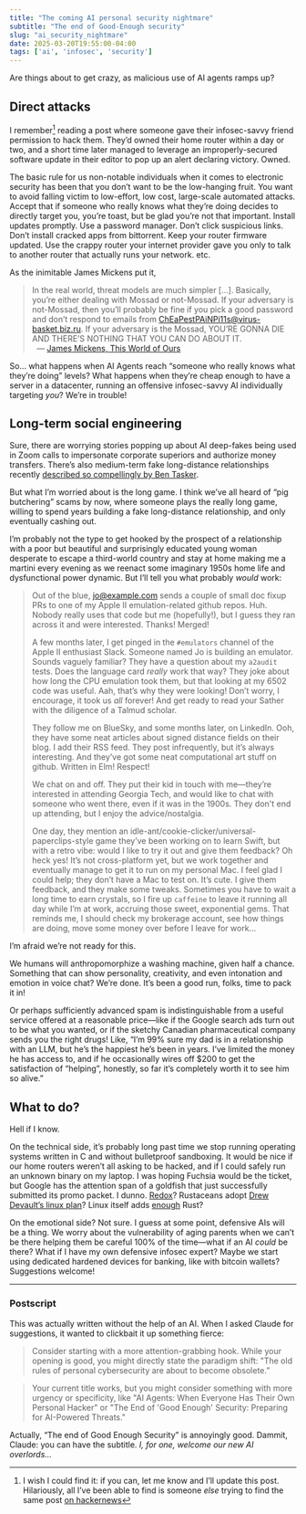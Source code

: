 ```yaml
---
title: "The coming AI personal security nightmare"
subtitle: "The end of Good-Enough security"
slug: "ai_security_nightmare"
date: 2025-03-20T19:55:00-04:00
tags: ['ai', 'infosec', 'security']
---
```


Are things about to get crazy, as malicious use of AI agents ramps up?

## Direct attacks

I remember[^1] reading a post where someone gave their infosec-savvy
friend permission to hack them. They’d owned their home router within
a day or two, and a short time later managed to leverage an
improperly-secured software update in their editor to pop up an alert
declaring victory. Owned.

[^1]: I wish I could find it: if you can, let me know and I’ll update
    this post. Hilariously, all I’ve been able to find is someone
    _else_ trying to find the same post [on
    hackernews](https://news.ycombinator.com/item?id=14920668)


The basic rule for us non-notable individuals when it comes to
electronic security has been that you don’t want to be the low-hanging
fruit. You want to avoid falling victim to low-effort, low cost,
large-scale automated attacks. Accept that if someone who really knows
what they’re doing decides to directly target you, you’re toast, but
be glad you’re not that important. Install updates promptly. Use a
password manager. Don’t click suspicious links. Don’t install cracked
apps from bittorrent. Keep your router firmware updated. Use the
crappy router your internet provider gave you only to talk to another
router that actually runs your network. etc.

As the inimitable James Mickens put it,

> In the real world, threat models are much simpler […]. Basically,
> you’re either dealing with Mossad or not-Mossad. If your
> adversary is not-Mossad, then you’ll probably be fine if you pick
> a good password and don’t respond to emails from
> ChEaPestPAiNPi11s@virus-basket.biz.ru. If your adversary is the
> Mossad, YOU’RE GONNA DIE AND THERE’S NOTHING THAT YOU CAN DO
> ABOUT IT.<br>
> &nbsp; — [James Mickens, This World of Ours](https://www.usenix.org/system/files/1401_08-12_mickens.pdf)

So… what happens when AI Agents reach “someone who really knows what
they’re doing” levels? What happens when they’re cheap enough to have
a server in a datacenter, running an offensive infosec-savvy AI
individually targeting *you*? We’re in trouble!

## Long-term social engineering

Sure, there are worrying stories popping up about AI deep-fakes being
used in Zoom calls to impersonate corporate superiors and authorize
money transfers. There’s also medium-term fake long-distance
relationships recently
[described so compellingly by Ben Tasker](https://www.bentasker.co.uk/posts/blog/security/seducing-a-romance-scammer.html).

But what I’m worried about is the long game. I think we’ve all heard
of “pig butchering” scams by now, where someone plays the really long
game, willing to spend years building a fake long-distance
relationship, and only eventually cashing out.

I’m probably not the type to get hooked by the prospect of a
relationship with a poor but beautiful and surprisingly educated young
woman desperate to escape a third-world country and stay at home
making me a martini every evening as we reenact some imaginary 1950s
home life and dysfunctional power dynamic. But I’ll tell you what
probably _would_ work:

> Out of the blue, jo@example.com sends a couple of small doc fixup
> PRs to one of my Apple II emulation-related github
> repos. Huh. Nobody really uses that code but me (hopefully!), but I
> guess they ran across it and were interested. Thanks! Merged!
>
> A few months later, I get pinged in the `#emulators` channel of the
> Apple II enthusiast Slack. Someone named Jo is building an
> emulator. Sounds vaguely familiar? They have a question about my
> `a2audit` tests. Does the language card *really* work that way? They
> joke about how long the CPU emulation took them, but that looking at
> my 6502 code was useful. Aah, that’s why they were looking! Don’t
> worry, I encourage, it took us *all* forever! And get ready to read
> your Sather with the diligence of a Talmud scholar.
>
> They follow me on BlueSky, and some months later, on LinkedIn. Ooh,
> they have some neat articles about signed distance fields on their
> blog. I add their RSS feed. They post infrequently, but it’s always
> interesting. And they’ve got some neat computational art stuff on
> github. Written in Elm! Respect!
>
> We chat on and off. They put their kid in touch with me—they’re
> interested in attending Georgia Tech, and would like to chat with
> someone who went there, even if it was in the 1900s. They don't end
> up attending, but I enjoy the advice/nostalgia.
>
> One day, they mention an
> idle-ant/cookie-clicker/universal-paperclips-style game they’ve been
> working on to learn Swift, but with a retro vibe: would I like to
> try it out and give them feedback? Oh heck yes! It’s not
> cross-platform yet, but we work together and eventually manage to
> get it to run on my personal Mac. I feel glad I could help; they
> don’t have a Mac to test on. It’s cute. I give them feedback, and
> they make some tweaks. Sometimes you have to wait a long time to
> earn crystals, so I fire up `caffeine` to leave it running all day
> while I’m at work, accruing those sweet, exponential gems. That
> reminds me, I should check my brokerage account, see how things are
> doing, move some money over before I leave for work…

I’m afraid we’re not ready for this.

We humans will anthropomorphize a washing machine, given half a
chance. Something that can show personality, creativity, and even
intonation and emotion in voice chat? We’re done. It’s been a good
run, folks, time to pack it in!

Or perhaps sufficiently advanced spam is indistinguishable from a
useful service offered at a reasonable price—like if the Google search
ads turn out to be what you wanted, or if the sketchy Canadian
pharmaceutical company sends you the right drugs! Like, “I’m 99% sure
my dad is in a relationship with an LLM, but he’s the happiest he’s
been in years. I’ve limited the money he has access to, and if he
occasionally wires off $200 to get the satisfaction of “helping”,
honestly, so far it’s completely worth it to see him so alive.”

## What to do?

Hell if I know.

On the technical side, it’s probably long past time we stop running
operating systems written in C and without bulletproof sandboxing. It
would be nice if our home routers weren’t all asking to be hacked, and
if I could safely run an unknown binary on my laptop. I was hoping
Fuchsia would be the ticket, but Google has the attention span of a
goldfish that just successfully submitted its promo packet. I
dunno. [Redox](https://www.redox-os.org/)? Rustaceans adopt [Drew
Devault’s linux
plan](https://drewdevault.com/2024/08/30/2024-08-30-Rust-in-Linux-revisited.html)?
Linux itself adds
[enough](https://security.googleblog.com/2024/09/eliminating-memory-safety-vulnerabilities-Android.html)
Rust?

On the emotional side? Not sure. I guess at some point, defensive AIs
will be a thing. We worry about the vulnerability of aging parents
when we can’t be there helping them be careful 100% of the time—what
if an AI _could_ be there? What if I have my own defensive infosec
expert? Maybe we start using dedicated hardened devices for banking,
like with bitcoin wallets? Suggestions welcome!

---

### Postscript

This was actually written without the help of an AI. When I asked
Claude for suggestions, it wanted to clickbait it up something fierce:

> Consider starting with a more attention-grabbing hook. While your
> opening is good, you might directly state the paradigm shift: "The
> old rules of personal cybersecurity are about to become obsolete.”

> Your current title works, but you might consider something with more
> urgency or specificity, like "AI Agents: When Everyone Has Their Own
> Personal Hacker" or "The End of 'Good Enough' Security: Preparing
> for AI-Powered Threats."

Actually, “The end of Good Enough Security” is annoyingly good.
Dammit, Claude: you can have the subtitle. _I, for one, welcome our new
AI overlords…_
